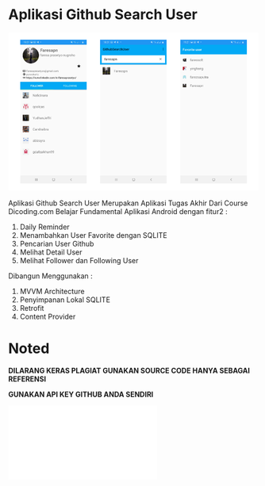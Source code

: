 # Aplikasi Github Search User 
![Home](img/githubsearch.png)


Aplikasi Github Search User Merupakan Aplikasi Tugas Akhir Dari Course Dicoding.com Belajar Fundamental Aplikasi Android dengan fitur2 :
1. Daily Reminder
2. Menambahkan User Favorite dengan SQLITE 
3. Pencarian User Github
4. Melihat Detail User
5. Melihat Follower dan Following User

Dibangun Menggunakan :
1. MVVM Architecture
2. Penyimpanan Lokal SQLITE
3. Retrofit
4. Content Provider

# Noted
**DILARANG KERAS PLAGIAT GUNAKAN SOURCE CODE HANYA SEBAGAI REFERENSI**


**GUNAKAN API KEY GITHUB ANDA SENDIRI**

![Sertifikat Kelulusan Saya](img/sertifikat_course.pdf)
